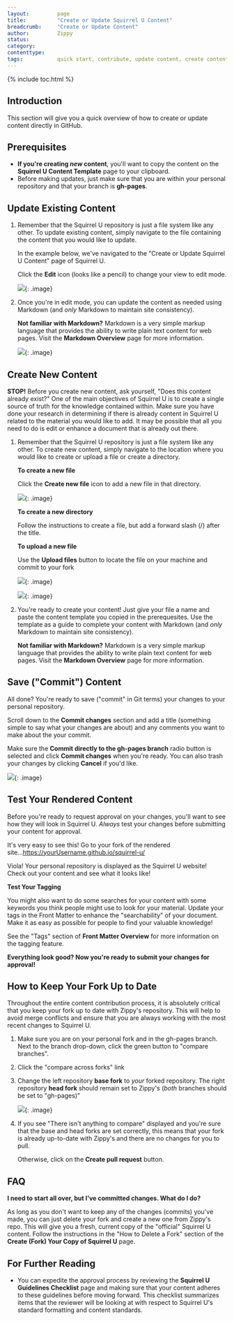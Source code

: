 ```yaml
---
layout:         page
title:          "Create or Update Squirrel U Content"
breadcrumb:     "Create or Update Content"
author:         Zippy
status:
category:
contenttype:
tags:           quick start, contribute, update content, create content, new content, ground
---
```


{% include toc.html %}

## Introduction

This section will give you a quick overview of how to create or update content directly in GitHub.

## Prerequisites

* **If you're creating *new* content**, you'll want to copy the content on the **Squirrel U Content Template** page to your clipboard.
* Before making updates, just make sure that you are within your personal repository and that your branch is
**gh-pages**.

## Update Existing Content

1. Remember that the Squirrel U repository is just a file system like any other. To update existing content, simply navigate to
the file containing the content that you would like to update.

    In the example below, we've navigated to the "Create or Update Squirrel U Content" page of Squirrel U.

    Click the **Edit** icon (looks like a pencil) to change your view to edit mode.

    ![](images/file.png){: .image}

2. Once you're in edit mode, you can update the content as needed using Markdown (and *only* Markdown to maintain site consistency).

    **Not familiar with Markdown?**  Markdown is a very simple markup language that provides the ability to write plain text
    content for web pages. Visit the **Markdown Overview** page for more information.

    ![](images/editContent.png){: .image}

## Create New Content

**STOP!** Before you create new content, ask yourself, "Does this content already exist?" One of the main objectives of Squirrel U
is to create a single source of truth for the knowledge contained within.  Make sure you have done your research in determining
if there is already content in Squirrel U related to the material you would like to add. It may be possible that all you need to do is
edit or enhance a document that is already out there.

1. Remember that the Squirrel U repository is just a file system like any other. To create new content, simply navigate to
the location where you would like to create or upload a file or create a directory.

    **To create a new file**

    Click the **Create new file** icon to add a new file in that directory.

    ![](images/forkedRepo.png){: .image}

    **To create a new directory**

    Follow the instructions to create a file, but add a forward slash (/) after the title.

    **To upload a new file**

    Use the **Upload files** button to locate the file on your machine and commit to your fork

    ![](images/forkedRepo.png){: .image}

    ![](images/commit.png){: .image}

2. You're ready to create your content! Just give your file a name and paste the content template you copied in the prerequesites.
Use the template as a guide to complete your content with Markdown (and *only* Markdown to maintain site consistency).

    **Not familiar with Markdown?**  Markdown is a very simple markup language that provides the ability to write plain text
    content for web pages. Visit the **Markdown Overview** page for more information.

## Save ("Commit") Content

All done? You're ready to save ("commit" in Git terms) your changes to your personal repository.

Scroll down to the **Commit changes** section and add a title (something simple to say what your changes are about) and any comments
you want to make about the your commit.

Make sure the **Commit directly to the gh-pages branch** radio button is selected and click **Commit changes** when you're ready. You
can also trash your changes by clicking **Cancel** if you'd like.

![](images/commit.png){: .image}

## Test Your Rendered Content

Before you're ready to request approval on your changes, you'll want to see how they will look in Squirrel U. *Always* test your changes
before submitting your content for approval.

It's very easy to see this!  Go to your fork of the rendered site...https://yourUsername.github.io/squirrel-u/

Viola! Your personal repository is displayed as the Squirrel U website! Check out your content and see what it looks like!

**Test Your Tagging**

You might also want to do some searches for your content with some keywords you think people might use to look for your material.
Update your tags in the Front Matter to enhance the "searchability" of your document.  Make it as easy as possible for people to find your
valuable knowledge!

See the "Tags" section of **Front Matter Overview** for more information on the tagging feature.

**Everything look good? Now you're ready to submit your changes for approval!**

## How to Keep Your Fork Up to Date

Throughout the entire content contribution process, it is absolutely critical that you keep your
fork up to date with Zippy's repository. This will help to avoid merge conflicts and ensure that you are always
working with the most recent changes to Squirrel U.

1. Make sure you are on your personal fork and in the gh-pages branch. Next to the branch drop-down, click the green button
to "compare branches".

2. Click the "compare across forks" link

3. Change the left repository **base fork** to *your* forked repository.  The right repository **head fork** should remain
set to Zippy's (*both* branches should be set to "gh-pages)"

    ![](images/compareChanges.png){: .image}

4. If you see "There isn't anything to compare" displayed and you're sure that the base and head forks are set correctly, this
means that your fork is already up-to-date with Zippy's and there are no changes for you to pull.

    Otherwise, click on the **Create pull request** button.

## FAQ

**I need to start all over, but I've committed changes.  What do I do?**

As long as you don't want to keep any of the changes (commits) you've made, you can just delete your fork and create a new one
from Zippy's repo.  This will give you a fresh, current copy of the "official" Squirrel U content. Follow the instructions in the
"How to Delete a Fork" section of the **Create (Fork) Your Copy of Squirrel U** page.

## For Further Reading

* You can expedite the approval process by reviewing the **Squirrel U Guidelines Checklist** page and making sure that your content
adheres to these guidelines before moving forward. This checklist summarizes items that the reviewer will be looking at with respect
to Squirrel U's standard formatting and content standards.

